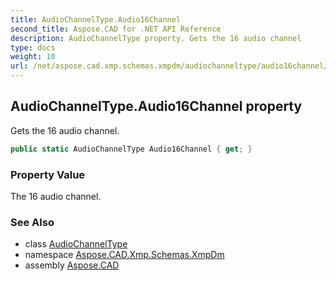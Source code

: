 ```yaml
---
title: AudioChannelType.Audio16Channel
second_title: Aspose.CAD for .NET API Reference
description: AudioChannelType property. Gets the 16 audio channel
type: docs
weight: 10
url: /net/aspose.cad.xmp.schemas.xmpdm/audiochanneltype/audio16channel/
---
```

## AudioChannelType.Audio16Channel property

Gets the 16 audio channel.

```csharp
public static AudioChannelType Audio16Channel { get; }
```

### Property Value

The 16 audio channel.

### See Also

* class [AudioChannelType](../)
* namespace [Aspose.CAD.Xmp.Schemas.XmpDm](../../audiochanneltype/)
* assembly [Aspose.CAD](../../../)


